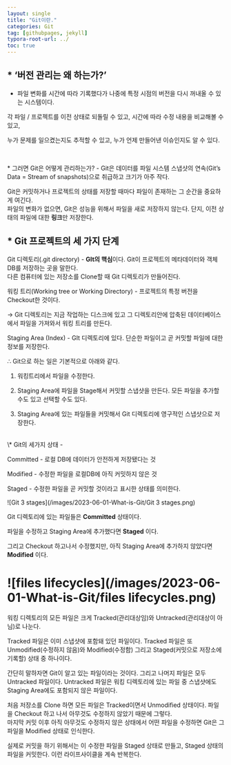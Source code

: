 ```yaml
---
layout: single
title: "Git이란."
categories: Git
tag: [githubpages, jekyll]
typora-root-url: ../
toc: true
---
```


## \* ‘버전 관리는 왜 하는가?’ 

- 파일 변화를 시간에 따라 기록했다가 나중에 특정 시점의 버전을 다시 꺼내올 수 있는 시스템이다. <br/>

각 파일 / 프로젝트를 이전 상태로 되돌릴 수 있고, 시간에 따라 수정 내용을 비교해볼 수 있고, <br/>

누가 문제를 일으켰는지도 추적할 수 있고, 누가 언제 만들어낸 이슈인지도 알 수 있다.

<br/>

\* 그러면 Git은 어떻게 관리하는가? - Git은 데이터를 파일 시스템 스냅샷의 연속(Git’s Data = Stream of snapshots)으로 취급하고 크기가 아주 작다.<br/>

Git은 커밋하거나 프로젝트의 상태를 저장할 때마다 파일이 존재하는 그 순간을 중요하게 여긴다. <br/>
파일의 변화가 없으면, Git은 성능을 위해서 파일을 새로 저장하지 않는다. 단지, 이전 상태의 파일에 대한 **링크**만 저장한다. 

## \* Git 프로젝트의 세 가지 단계

Git 디렉토리(.git directory) - **GIt의 핵심**이다. Git이 프로젝트의 메타데이터와 객체DB를 저장하는 곳을 말한다. <br/>
다른 컴퓨터에 있는 저장소를 Clone할 때 Git 디렉토리가 만들어진다.

워킹 트리(Working tree or Working Directory) - 프로젝트의 특정 버전을 Checkout한 것이다.

-> Git 디렉토리는 지금 작업하는 디스크에 있고 그 디렉토리안에 압축된 데이터베이스에서 파일을 가져와서 워킹 트리를 만든다.

Staging Area (Index) - GIt 디렉토리에 있다. 단순한 파일이고 곧 커밋할 파일에 대한 정보를 저장한다.



∴ Git으로 하는 일은 기본적으로 아래와 같다.

1. 워킹트리에서 파일을 수정한다.

2. Staging Area에 파일을 Stage해서 커밋할 스냅샷을 만든다. 모든 파일을 추가할 수도 있고 선택할 수도 있다.

3. Staging Area에 있는 파일들을 커밋해서 Git 디렉토리에 영구적인 스냅샷으로 저장한다.

   

<br/>
\* Git의 세가지 상태 -

Committed - 로컬 DB에 데이터가 안전하게 저장됐다는 것

Modified - 수정한 파일을 로컬DB에 아직 커밋하지 않은 것

Staged - 수정한 파일을 곧 커밋할 것이라고 표시한 상태를 의미한다.

![Git 3 stages](/images/2023-06-01-What-is-Git/Git 3 stages.png)

Git 디렉토리에 있는 파일들은 **Committed** 상태이다.

파일을 수정하고 Staging Area에 추가했다면 **Staged** 이다.

그리고 Checkout 하고나서 수정했지만, 아직 Staging Area에 추가하지 않았다면 **Modified** 이다.

# ![files lifecycles](/images/2023-06-01-What-is-Git/files lifecycles.png)

워킹 디렉토리의 모든 파일은 크게 Tracked(관리대상임)와 Untracked(관리대상이 아님)로 나눈다. 

Tracked 파일은 이미 스냅샷에 포함돼 있던 파일이다. 
Tracked 파일은 또 Unmodified(수정하지 않음)와 Modified(수정함) 그리고 Staged(커밋으로 저장소에 기록할) 상태 중 하나이다. 

간단히 말하자면 Git이 알고 있는 파일이라는 것이다. 그리고 나머지 파일은 모두 Untracked 파일이다. Untracked 파일은 워킹 디렉토리에 있는 파일 중 스냅샷에도 Staging Area에도 포함되지 않은 파일이다. 

처음 저장소를 Clone 하면 모든 파일은 Tracked이면서 Unmodified 상태이다. 
파일을 Checkout 하고 나서 아무것도 수정하지 않았기 때문에 그렇다. <br/>
마지막 커밋 이후 아직 아무것도 수정하지 않은 상태에서 어떤 파일을 수정하면 Git은 그 파일을 Modified 상태로 인식한다. 

실제로 커밋을 하기 위해서는 이 수정한 파일을 Staged 상태로 만들고, Staged 상태의 파일을 커밋한다. 
이런 라이프사이클을 계속 반복한다.